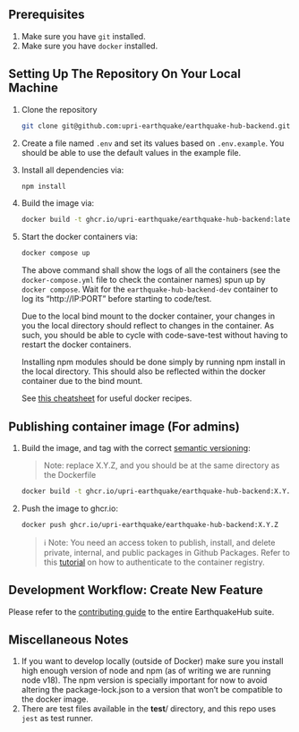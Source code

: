 ## Prerequisites
1. Make sure you have `git` installed.
2. Make sure you have `docker` installed.

## Setting Up The Repository On Your Local Machine
1. Clone the repository
    
    ```bash
    git clone git@github.com:upri-earthquake/earthquake-hub-backend.git
    ```
2. Create a file named `.env` and set its values based on `.env.example`. You should be able to use the default values in the example file.
3. Install all dependencies via:
    ```bash
    npm install
    ```
4. Build the image via:
    ```bash
    docker build -t ghcr.io/upri-earthquake/earthquake-hub-backend:latest .
    ```
5. Start the docker containers via:
    ```bash
    docker compose up
    ```
    The above command shall show the logs of all the containers (see the `docker-compose.yml` file to check the container names) spun up by `docker compose`. Wait for the `earthquake-hub-backend-dev` container to log its “http://IP:PORT” before starting to code/test.
    
    Due to the local bind mount to the docker container, your changes in you the local directory should reflect to changes in the container. As such, you should be able to cycle with code-save-test without having to restart the docker containers.

    Installing npm modules should be done simply by running npm install in the local directory. This should also be reflected within the docker container due to the bind mount.
    
    See [this cheatsheet](https://upri-earthquake.github.io/docker-cheatsheet) for useful docker recipes.

## Publishing container image (For admins)
1. Build the image, and tag with the correct [semantic versioning](https://semver.org/): 
    > Note: replace X.Y.Z, and you should be at the same directory as the Dockerfile

    ```bash
    docker build -t ghcr.io/upri-earthquake/earthquake-hub-backend:X.Y.Z .
    ```
2. Push the image to ghcr.io:
    ```bash
    docker push ghcr.io/upri-earthquake/earthquake-hub-backend:X.Y.Z
    ```
    > ℹ️ Note: You need an access token to publish, install, and delete private, internal, and public packages in Github Packages. Refer to this [tutorial](https://docs.github.com/en/packages/working-with-a-github-packages-registry/working-with-the-container-registry#authenticating-to-the-container-registry) on how to authenticate to the container registry.


## Development Workflow: Create New Feature
Please refer to the [contributing guide](https://upri-earthquake.github.io/dev-guide-contributing) to the entire EarthquakeHub suite.

## Miscellaneous Notes

1. If you want to develop locally (outside of Docker) make sure you install high enough version of node and npm (as of writing we are running node v18). The npm version is specially important for now to avoid altering the package-lock.json to a version that won’t be compatible to the docker image. 
2. There are test files available in the __test__/ directory, and this repo uses `jest` as test runner.
